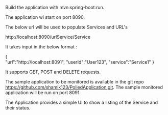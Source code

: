 Build the application with mvn:spring-boot:run.

The application wi start on port 8090. 

The below url will be used to populate Services and URL's

http://localhost:8090/urlService/Service

It takes input in the below format : 

{   
    "url":"http://localhost:8091",
    "userId":"User123",
    "service":"Service1"
}

It supports GET, POST and DELETE requests.

The sample application to be monitored is available in the git repo https://github.com/shamik123/PolledApplication.git. The sample monitored application will be run on port 8091.

The Application provides a simple UI to show a listing of the Service and their status.
